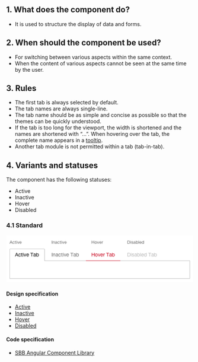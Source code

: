 ## 1. What does the component do?
* It is used to structure the display of data and forms.


## 2. When should the component be used? 
* For switching between various aspects within the same context.
* When the content of various aspects cannot be seen at the same time by the user.


## 3. Rules
* The first tab is always selected by default.
* The tab names are always single-line.
* The tab name should be as simple and concise as possible so that the themes can be quickly understood.
* If the tab is too long for the viewport, the width is shortened and the names are shortened with “…”. When hovering over the tab, the complete name appears in a [tooltip](https://digital.sbb.ch/en/webapps/components/tooltip).
* Another tab module is not permitted within a tab (tab-in-tab).


## 4. Variants and statuses
The component has the following statuses:
* Active
* Inactive
* Hover
* Disabled

### 4.1 Standard
![Image of the tab component](https://raw.githubusercontent.com/sbb-design-systems/design-system-webapp-documentation/master/documentation/components/tab/images/tab_default.png 'class: image')

#### Design specification
* [Active](https://www.sketch.com/s/58b25e4c-bf9c-4f74-973f-503538fcbea2/a/47o5dx#Inspector)
* [Inactive](https://www.sketch.com/s/58b25e4c-bf9c-4f74-973f-503538fcbea2/a/e0ldMz#Inspector)
* [Hover](https://www.sketch.com/s/58b25e4c-bf9c-4f74-973f-503538fcbea2/a/Glod4Y#Inspector)
* [Disabled](https://www.sketch.com/s/58b25e4c-bf9c-4f74-973f-503538fcbea2/a/OKeRL8#Inspector)

#### Code specification
* [SBB Angular Component Library](https://angular.app.sbb.ch/angular/components/tabs)